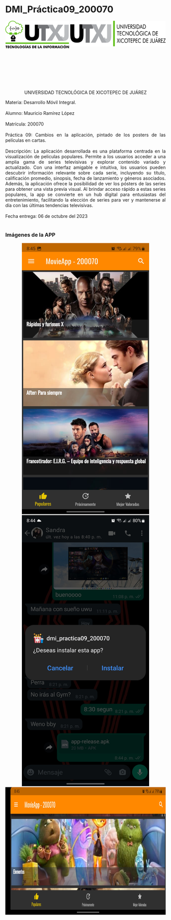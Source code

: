 # DMI_Práctica09_200070
<div style="display: flex; justify-content: space-between;">
    <img align="left" src="https://github.com/MauricioRL15/Logos_UTXJ/blob/main/LOGO%20TIC.png?raw=true" alt="Imagen 1" width="200" />
    <img align="right" src="https://github.com/MauricioRL15/Logos_UTXJ/blob/main/LOGO%20UTXJ%202019.png?raw=true" alt="Imagen 2" width="300" height="80" />
</div>

<br><br><br><br><br><br>

<p align="center">UNIVERSIDAD TECNOLÓGICA DE XICOTEPEC DE JUÁREZ</p>

<div style="text-align: justify;">
Materia: Desarrollo Móvil Integral. <br><br>
Alumno: Mauricio Ramírez López <br><br>
Matrícula: 200070 <br><br>
Práctica 09: Cambios en la aplicación, pintado de los posters de las películas en cartas. <br><br>
Descripción: La aplicación desarrollada es una plataforma centrada en la visualización de peliculas populares. Permite a los usuarios acceder a una amplia gama de series televisivas y explorar contenido variado y actualizado. Con una interfaz amigable e intuitiva, los usuarios pueden descubrir información relevante sobre cada serie, incluyendo su título, calificación promedio, sinopsis, fecha de lanzamiento y géneros asociados. Además, la aplicación ofrece la posibilidad de ver los pósters de las series para obtener una vista previa visual. Al brindar acceso rápido a estas series populares, la app se convierte en un hub digital para entusiastas del entretenimiento, facilitando la elección de series para ver y mantenerse al día con las últimas tendencias televisivas.  <br><br>
Fecha entrega: 06 de octubre del 2023
</div>

<br>

### Imágenes de la APP

<div style="text-align: center">
    <img src="https://github.com/MauricioRL15/Imagenes/blob/87f8fdac6a9084134e1fb09433d6ade83fd087f8/P9_img1.jpg?raw=true" alt="Imagen 1" width="400" height="850"/>
    <img src="https://github.com/MauricioRL15/Imagenes/blob/87f8fdac6a9084134e1fb09433d6ade83fd087f8/P9_img2.jpg?raw=true" alt="Imagen 1" width="400" height="850"/>
    <img src="https://github.com/MauricioRL15/Imagenes/blob/87f8fdac6a9084134e1fb09433d6ade83fd087f8/P9_img3.jpg?raw=true" alt="Imagen 1" width="850" height="400"/>
</div>
